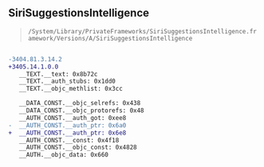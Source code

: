 ## SiriSuggestionsIntelligence

> `/System/Library/PrivateFrameworks/SiriSuggestionsIntelligence.framework/Versions/A/SiriSuggestionsIntelligence`

```diff

-3404.81.3.14.2
+3405.14.1.0.0
   __TEXT.__text: 0x8b72c
   __TEXT.__auth_stubs: 0x1dd0
   __TEXT.__objc_methlist: 0x3cc

   __DATA_CONST.__objc_selrefs: 0x438
   __DATA_CONST.__objc_protorefs: 0x48
   __AUTH_CONST.__auth_got: 0xee8
-  __AUTH_CONST.__auth_ptr: 0x6a0
+  __AUTH_CONST.__auth_ptr: 0x6e8
   __AUTH_CONST.__const: 0x4f18
   __AUTH_CONST.__objc_const: 0x4828
   __AUTH.__objc_data: 0x660

```
